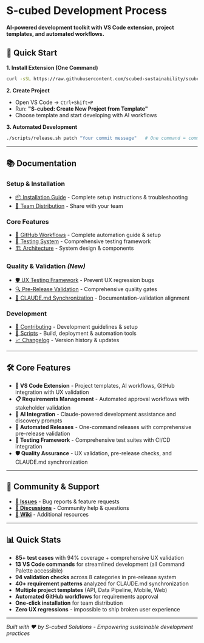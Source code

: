 # S-cubed Development Process

**AI-powered development toolkit with VS Code extension, project templates, and automated workflows.**

## 🚀 Quick Start

**1. Install Extension (One Command)**
```bash
curl -sSL https://raw.githubusercontent.com/scubed-sustainability/scubed-development-process/main/scripts/install-extension.sh | bash
```

**2. Create Project**
- Open VS Code → `Ctrl+Shift+P` 
- Run: **"S-cubed: Create New Project from Template"**
- Choose template and start developing with AI workflows

**3. Automated Development**
```bash
./scripts/release.sh patch "Your commit message"   # One command = commit + version + release
```

---

## 📚 Documentation

### Setup & Installation
- [📦 Installation Guide](docs/installation.md) - Complete setup instructions & troubleshooting
- [🔧 Team Distribution](docs/installation.md#team-distribution) - Share with your team

### Core Features  
- [🔄 GitHub Workflows](docs/GITHUB-REQUIREMENTS-WORKFLOW.md) - Complete automation guide & setup
- [🧪 Testing System](tests/TESTING-GUIDE.md) - Comprehensive testing framework
- [🏗️ Architecture](docs/architecture.md) - System design & components

### Quality & Validation *(New)*
- [🛡️ UX Testing Framework](docs/UX-TESTING-PREVENTION-FRAMEWORK.md) - Prevent UX regression bugs
- [🔍 Pre-Release Validation](docs/PRE-RELEASE-VALIDATION-SYSTEM.md) - Comprehensive quality gates  
- [🔄 CLAUDE.md Synchronization](docs/CLAUDE-MD-SYNCHRONIZATION-SYSTEM.md) - Documentation-validation alignment

### Development
- [🤝 Contributing](docs/contributing.md) - Development guidelines & setup
- [📜 Scripts](scripts/README.md) - Build, deployment & automation tools
- [📈 Changelog](docs/changelog.md) - Version history & updates

---

## 🛠️ Core Features

- **🎨 VS Code Extension** - Project templates, AI workflows, GitHub integration with UX validation
- **📋 Requirements Management** - Automated approval workflows with stakeholder validation
- **🤖 AI Integration** - Claude-powered development assistance and discovery prompts
- **🔄 Automated Releases** - One-command releases with comprehensive pre-release validation
- **🧪 Testing Framework** - Comprehensive test suites with CI/CD integration
- **🛡️ Quality Assurance** - UX validation, pre-release checks, and CLAUDE.md synchronization

---

## 🤝 Community & Support

- **[🐛 Issues](https://github.com/scubed-sustainability/scubed-development-process/issues)** - Bug reports & feature requests
- **[💬 Discussions](https://github.com/scubed-sustainability/scubed-development-process/discussions)** - Community help & questions  
- **[📖 Wiki](https://github.com/scubed-sustainability/scubed-development-process/wiki)** - Additional resources

---

## 📊 Quick Stats

- **85+ test cases** with 94% coverage + comprehensive UX validation  
- **13 VS Code commands** for streamlined development (all Command Palette accessible)
- **94 validation checks** across 8 categories in pre-release system
- **40+ requirement patterns** analyzed for CLAUDE.md synchronization
- **Multiple project templates** (API, Data Pipeline, Mobile, Web)
- **Automated GitHub workflows** for requirements approval
- **One-click installation** for team distribution
- **Zero UX regressions** - impossible to ship broken user experience

---

*Built with ❤️ by S-cubed Solutions - Empowering sustainable development practices*